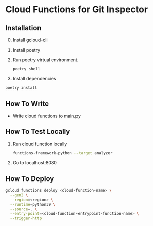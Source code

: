 # Cloud Functions for Git Inspector

## Installation

0. Install gcloud-cli
1. Install poetry
2. Run poetry virtual environment

   ```bash
   poetry shell
   ```

3. Install dependencies

```bash
poetry install
```

## How To Write

- Write cloud functions to main.py

## How To Test Locally

1. Run cloud function locally

   ```bash
   functions-framework-python --target analyzer
   ```

2. Go to localhost:8080

## How To Deploy

```bash
gcloud functions deploy <cloud-function-name> \
  --gen2 \
  --region=<region> \
  --runtime=python39 \
  --source=. \
  --entry-point=<cloud-function-entrypoint-function-name> \
  --trigger-http
```
